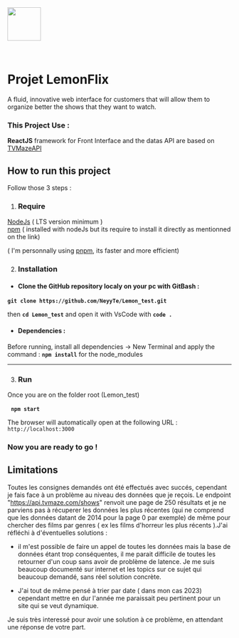    <img width="75" src= "https://www.activateurdeprogres.fr/sites/default/files/activator_form/8iweJYPphuYFRF37XZ9p5uUV.png">    

&nbsp;  

# **Projet LemonFlix**  
 A fluid, innovative web interface for customers that will
allow them to organize better the shows that they want to watch.
### **This Project Use** :

**ReactJS** framework for Front Interface and the datas API are based on [TVMazeAPI](https://www.tvmaze.com/api)

## **How to run this project**

Follow those 3 steps :

1. ### **Require**

[NodeJs](https://nodejs.org/fr/download) ( LTS version minimum )  
[npm](https://docs.npmjs.com/downloading-and-installing-node-js-and-npm) ( installed with nodeJs but its require to install it directly as mentionned on the link)  

( I'm personnally using [pnpm](https://pnpm.io/fr/installation), its faster and more efficient)


2. ### **Installation**

* #### Clone the GitHub repository localy on your pc with GitBash :  
**```git clone https://github.com/NeyyTe/Lemon_test.git```**

 then **`cd Lemon_test`** and open it with VsCode with **`code .`**

 * #### Dependencies :
  
Before running, install all dependencies -> New Terminal and apply the command : **`npm install`** for the node_modules

***

3. ### **Run**

Once you are on the folder root (Lemon_test)  

&nbsp;
 **`npm start`** 

The browser will automatically open at the following URL : `http://localhost:3000`

### **Now you are ready to go !**  


## **Limitations**

  Toutes les consignes demandés ont été effectués avec succés, cependant je fais face à un problème au niveau des données que je reçois. Le endpoint "https://api.tvmaze.com/shows" renvoit une page de 250 résultats et je ne parviens pas à récuperer les données les plus récentes (qui ne comprend que les données datant de 2014 pour la page 0 par exemple) de même pour chercher des films par genres ( ex les films d'horreur les plus récents ).J'ai réfléchi à d'éventuelles solutions :

 - il m'est possible de faire un appel de toutes les données mais la base de données étant trop conséquentes, il me parait difficile de toutes les retourner d'un coup sans avoir de problème de latence. Je me suis beaucoup documenté sur internet et les topics sur ce sujet qui beaucoup demandé, sans réel solution concrète.

 -  J'ai tout de même pensé à trier par date ( dans mon cas 2023) cependant mettre en dur l'année me paraissait peu pertinent pour un site qui se veut dynamique.

Je suis très interessé pour avoir une solution à ce problème, en attendant une réponse de votre part.